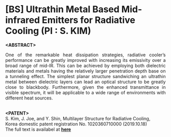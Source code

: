 # [BS] Ultrathin Metal Based Mid-infrared Emitters for Radiative Cooling (PI : S. KIM)
**&lt;ABSTRACT&gt;**
<div align="justify"> 
  One of the remarkable heat dissipation strategies, radiative cooler’s performance can be greatly improved with increasing its emissivity over a broad range of mid-IR. This can be achieved by employing both dielectric materials and metals having the relatively larger penetration depth base on a tunneling effect. The simplest planar structure sandwiching an ultrathin metal between dielectric layers can lead an optical structure to be greatly close to blackbody. Furthermore, given the enhanced transmittance in visible spectrum, it will be applicable to a wide range of environments with different heat sources.
</div>
<br>

**&lt;PATENT&gt;**
<br>
S. Kim, J. Joe, and Y. Shin, Multilayer Structure for Radiative Cooling, 
<br>Korea domestic patent registration No. 1020360710000 (2019.10.18)
<br>The full text is availabel at [**here**](https://doi.org/10.8080/1020180067579)
